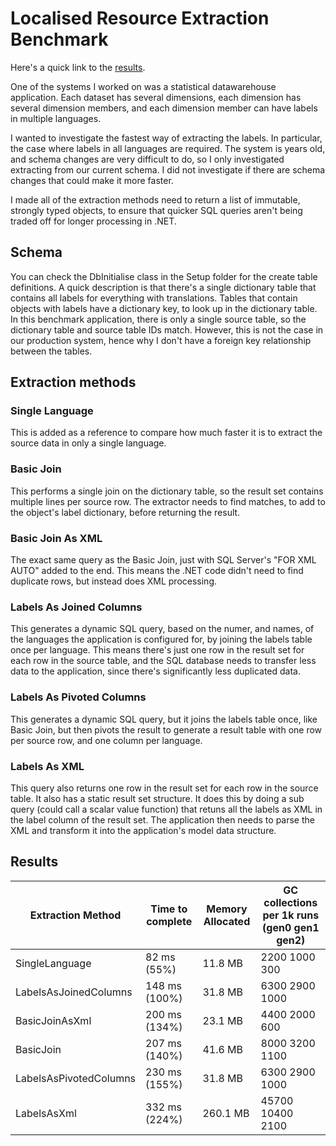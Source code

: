# Localised Resource Extraction Benchmark

Here's a quick link to the [results](#results).

One of the systems I worked on was a statistical datawarehouse application. Each dataset has several dimensions, each dimension has several dimension members, and each dimension member can have labels in multiple languages.

I wanted to investigate the fastest way of extracting the labels. In particular, the case where labels in all languages are required. The system is years old, and schema changes are very difficult to do, so I only investigated extracting from our current schema. I did not investigate if there are schema changes that could make it more faster.

I made all of the extraction methods need to return a list of immutable, strongly typed objects, to ensure that quicker SQL queries aren't being traded off for longer processing in .NET.

## Schema

You can check the DbInitialise class in the Setup folder for the create table definitions. A quick description is that there's a single dictionary table that contains all labels for everything with translations. Tables that contain objects with labels have a dictionary key, to look up in the dictionary table. In this benchmark application, there is only a single source table, so the dictionary table and source table IDs match. However, this is not the case in our production system, hence why I don't have a foreign key relationship between the tables.

## Extraction methods

### Single Language
This is added as a reference to compare how much faster it is to extract the source data in only a single language.

### Basic Join
This performs a single join on the dictionary table, so the result set contains multiple lines per source row. The extractor needs to find matches, to add to the object's label dictionary, before returning the result.

### Basic Join As XML
The exact same query as the Basic Join, just with SQL Server's "FOR XML AUTO" added to the end. This means the .NET code didn't need to find duplicate rows, but instead does XML processing.

### Labels As Joined Columns
This generates a dynamic SQL query, based on the numer, and names, of the languages the application is configured for, by joining the labels table once per language. This means there's just one row in the result set for each row in the source table, and the SQL database needs to transfer less data to the application, since there's significantly less duplicated data.

### Labels As Pivoted Columns
This generates a dynamic SQL query, but it joins the labels table once, like Basic Join, but then pivots the result to generate a result table with one row per source row, and one column per language.

### Labels As XML
This query also returns one row in the result set for each row in the source table. It also has a static result set structure. It does this by doing a sub query (could call a scalar value function) that retuns all the labels as XML in the label column of the result set. The application then needs to parse the XML and transform it into the application's model data structure.

## <a id="results">Results</a>

|Extraction Method|Time to complete|Memory Allocated|GC collections per 1k runs (gen0 gen1 gen2)|
|-----------------|----------------|----------------|-------------------------------------------|
|SingleLanguage|82 ms (55%)|11.8 MB|2200 1000 300|
|LabelsAsJoinedColumns|148 ms (100%)|31.8 MB|6300 2900 1000|
|BasicJoinAsXml|200 ms (134%)|23.1 MB|4400 2000 600|
|BasicJoin|207 ms (140%)|41.6 MB|8000 3200 1100|
|LabelsAsPivotedColumns|230 ms (155%)|31.8 MB|6300 2900 1000|
|LabelsAsXml|332 ms (224%)|260.1 MB|45700 10400 2100|
